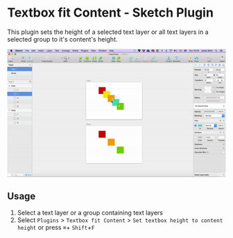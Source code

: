# Textbox fit Content - Sketch Plugin
This plugin sets the height of a selected text layer or all text layers in a selected group to it's content's height.

![Plugin preview](https://raw.githubusercontent.com/juliussohn/sketch-paste-in-order/master/preview.gif)


## Usage
1. Select a text layer or a group containing text layers
2. Select `Plugins` > `Textbox fit Content` > `Set textbox height to content height` or press  `⌘`+ `Shift`+`F`